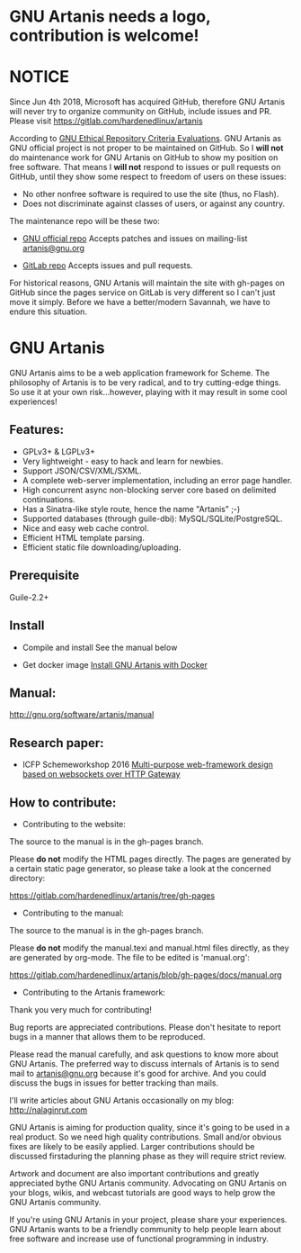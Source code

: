 GNU Artanis needs a logo, contribution is welcome!
=========

NOTICE
=========
Since Jun 4th 2018, Microsoft has acquired GitHub, therefore GNU Artanis will
never try to organize community on GitHub, include issues and PR. Please visit
https://gitlab.com/hardenedlinux/artanis

According to
[GNU Ethical Repository Criteria Evaluations](https://www.gnu.org/software/repo-criteria-evaluation.html).
GNU Artanis as GNU official project is not proper to be maintained on GitHub.
So I **will not** do maintenance work for GNU Artanis on GitHub to show my
position on free software. That means I **will not** respond to issues or pull
requests on GitHub, until they show some respect to freedom of users on these
issues:
* No other nonfree software is required to use the site (thus, no Flash).
* Does not discriminate against classes of users, or against any country.

The maintenance repo will be these two:
* [GNU official repo](http://git.savannah.gnu.org/cgit/artanis.git/)
Accepts patches and issues on mailing-list artanis@gnu.org

* [GitLab repo](https://gitlab.com/hardenedlinux/artanis)
Accepts issues and pull requests.

For historical reasons, GNU Artanis will maintain the site with gh-pages on
GitHub since the pages service on GitLab is very different so I can't just move
it simply. Before we have a better/modern Savannah, we have to endure this
situation.

GNU Artanis
=========

GNU Artanis aims to be a web application framework for Scheme. The philosophy of
Artanis is to be very radical, and to try cutting-edge things.  So use it at
your own risk...however, playing with it may result in some cool experiences!

## Features:

* GPLv3+ & LGPLv3+
* Very lightweight - easy to hack and learn for newbies.
* Support JSON/CSV/XML/SXML.
* A complete web-server implementation, including an error page handler.
* High concurrent async non-blocking server core based on delimited
continuations.
* Has a Sinatra-like style route, hence the name "Artanis" ;-)
* Supported databases (through guile-dbi): MySQL/SQLite/PostgreSQL.
* Nice and easy web cache control.
* Efficient HTML template parsing.
* Efficient static file downloading/uploading.

## Prerequisite

Guile-2.2+

## Install

* Compile and install
See the manual below

* Get docker image
[Install GNU Artanis with Docker](https://nalaginrut.com/archives/2019/09/18/install%20gnu%20artanis%20with%20docker)

## Manual:
http://gnu.org/software/artanis/manual

## Research paper:
* ICFP Schemeworkshop 2016
[Multi-purpose web-framework design based on websockets over HTTP Gateway](https://gitlab.com/NalaGinrut/artanis/raw/gh-pages/research/scheme16/art2016.pdf)

## How to contribute:

* Contributing to the website:

The source to the manual is in the gh-pages branch.

Please **do not** modify the HTML pages directly. The pages are generated by a
certain static page generator, so please take a look at the concerned directory:

https://gitlab.com/hardenedlinux/artanis/tree/gh-pages

* Contributing to the manual:

The source to the manual is in the gh-pages branch.

Please **do not** modify the manual.texi and manual.html files directly, as they
are generated by org-mode. The file to be edited is 'manual.org':

https://gitlab.com/hardenedlinux/artanis/blob/gh-pages/docs/manual.org

* Contributing to the Artanis framework:

Thank you very much for contributing!

Bug reports are appreciated contributions. Please don't hesitate to report bugs
in a manner that allows them to be reproduced.

Please read the manual carefully, and ask questions to know more about GNU
Artanis. The preferred way to discuss internals of Artanis is to send mail to
[artanis@gnu.org](https://lists.gnu.org/mailman/listinfo/artanis) because it's
good for archive. And you could discuss the bugs in issues for better tracking
than mails.

I'll write articles about GNU Artanis occasionally on my blog:
http://nalaginrut.com

GNU Artanis is aiming for production quality, since it's going to be used in a
real product. So we need high quality contributions.  Small and/or obvious fixes
are likely to be easily applied. Larger contributions should be discussed firstaduring the planning phase as they will require strict review.

Artwork and document are also important contributions and greatly appreciated bythe GNU Artanis community. Advocating on GNU Artanis on your blogs, wikis, and
webcast tutorials are good ways to help grow the GNU Artanis community.

If you're using GNU Artanis in your project, please share your experiences. GNU 
Artanis wants to be a friendly community to help people learn about free
software and increase use of functional programming in industry.
